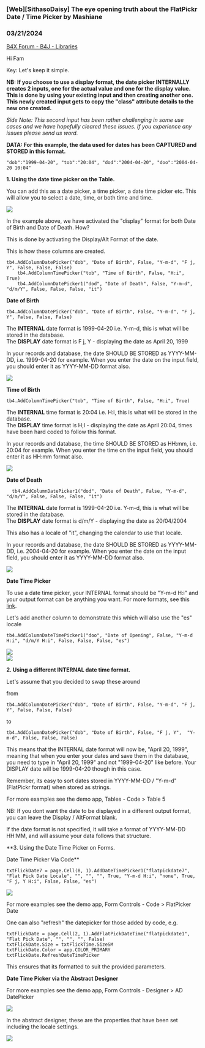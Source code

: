 ### [Web][SithasoDaisy] The eye opening truth about the FlatPickr Date / Time Picker by Mashiane
### 03/21/2024
[B4X Forum - B4J - Libraries](https://www.b4x.com/android/forum/threads/160009/)

Hi Fam  
  
Key: Let's keep it simple.  
  
**NB: If you choose to use a display format, the date picker INTERNALLY creates 2 inputs, one for the actual value and one for the display value. This is done by using your existing input and then creating another one. This newly created input gets to copy the "class" attribute details to the new one created.**   
  
*Side Note: This second input has been rather challenging in some use cases and we have hopefully cleared these issues. If you experience any issues please send us word.*  
  
**DATA: For this example, the data used for dates has been CAPTURED and STORED in this format.**  
  

```B4X
"dob":"1999-04-20", "tob":"20:04", "dod":"2004-04-20", "doo":"2004-04-20 10:04"
```

  
  
**1. Using the date time picker on the Table.**  
  
You can add this as a date picker, a time picker, a date time picker etc. This will allow you to select a date, time, or both time and time.  
  
![](https://www.b4x.com/android/forum/attachments/151961)  
  
In the example above, we have activated the "display" format for both Date of Birth and Date of Death. How?  
  
This is done by activating the Display/Alt Format of the date.  
  
This is how these columns are created.  
  

```B4X
tb4.AddColumnDatePicker("dob", "Date of Birth", False, "Y-m-d", "F j, Y", False, False, False)  
    tb4.AddColumnTimePicker("tob", "Time of Birth", False, "H:i", True)  
    tb4.AddColumnDatePicker1("dod", "Date of Death", False, "Y-m-d", "d/m/Y", False, False, False, "it")
```

  
  
**Date of Birth**  
  

```B4X
tb4.AddColumnDatePicker("dob", "Date of Birth", False, "Y-m-d", "F j, Y", False, False, False)
```

  
  
The **INTERNAL** date format is 1999-04-20 i.e. Y-m-d, this is what will be stored in the database.  
The **DISPLAY** date format is F j, Y - displaying the date as April 20, 1999  
  
In your records and database, the date SHOULD BE STORED as YYYY-MM-DD, i.e. 1999-04-20 for example. When you enter the date on the input field, you should enter it as YYYY-MM-DD format also.  
  
![](https://www.b4x.com/android/forum/attachments/151962)  
  
**Time of Birth**  
  

```B4X
tb4.AddColumnTimePicker("tob", "Time of Birth", False, "H:i", True)
```

  
  
The **INTERNAL** time format is 20:04 i.e. H:i, this is what will be stored in the database.  
The **DISPLAY** time format is H;I - displaying the date as April 20:04, times have been hard coded to follow this format.  
  
In your records and database, the time SHOULD BE STORED as HH:mm, i.e. 20:04 for example. When you enter the time on the input field, you should enter it as HH:mm format also.  
  
![](https://www.b4x.com/android/forum/attachments/151963)  
  
**Date of Death**  
  

```B4X
  tb4.AddColumnDatePicker1("dod", "Date of Death", False, "Y-m-d", "d/m/Y", False, False, False, "it")
```

  
  
The **INTERNAL** date format is 1999-04-20 i.e. Y-m-d, this is what will be stored in the database.  
The **DISPLAY** date format is d/m/Y - displaying the date as 20/04/2004  
  
This also has a locale of "it", changing the calendar to use that locale.  
  
In your records and database, the date SHOULD BE STORED as YYYY-MM-DD, i.e. 2004-04-20 for example. When you enter the date on the input field, you should enter it as YYYY-MM-DD format also.  
  
![](https://www.b4x.com/android/forum/attachments/151964)  
  
**Date Time Picker**  
  
To use a date time picker, your INTERNAL format should be "Y-m-d H:i" and your output format can be anything you want. For more formats, see this [link](https://flatpickr.js.org/formatting/).  
  
Let's add another column to demonstrate this which will also use the "es" locale  
  

```B4X
tb4.AddColumnDateTimePicker1("doo", "Date of Opening", False, "Y-m-d H:i", "d/m/Y H:i", False, False, False, "es")
```

  
  
  
![](https://www.b4x.com/android/forum/attachments/151965)  
![](https://www.b4x.com/android/forum/attachments/151978)  
  
  
  
**2. Using a different INTERNAL date time format.**  
  
Let's assume that you decided to swap these around  
  
from  
  

```B4X
tb4.AddColumnDatePicker("dob", "Date of Birth", False, "Y-m-d", "F j, Y", False, False, False)
```

  
  
to  
  

```B4X
tb4.AddColumnDatePicker("dob", "Date of Birth", False, "F j, Y",  "Y-m-d", False, False, False)
```

  
  
This means that the INTERNAL date format will now be, "April 20, 1999", meaning that when you enter your dates and save them in the database, you need to type in "April 20, 1999" and not "1999-04-20" like before. Your DISPLAY date will be 1999-04-20 though in this case.  
  
Remember, its easy to sort dates stored in YYYY-MM-DD / "Y-m-d" (FlatPickr format) when stored as strings.  
  
For more examples see the demo app, Tables - Code > Table 5  
  
NB: If you dont want the date to be displayed in a different output format, you can leave the Display / AltFormat blank.  
  
If the date format is not specified, it will take a format of YYYY-MM-DD HH:MM, and will assume your data follows that structure.  
  
**3. Using the Date Time Picker on Forms.  
  
Date Time Picker Via Code**  
  

```B4X
txtFlickDate7 = page.Cell(8, 1).AddDateTimePicker1("flatpickdate7", "Flat Pick Date Locale", "", "", "", True, "Y-m-d H:i", "none", True, "F j, Y H:i", False, False, "es")
```

  
  
![](https://www.b4x.com/android/forum/attachments/151979)  
  
For more examples see the demo app, Form Controls - Code > FlatPicker Date  
  
One can also "refresh" the datepicker for those added by code, e.g.  
  

```B4X
txtFlickDate = page.Cell(2, 1).AddFlatPickDateTime("flatpickdate1", "Flat Pick Date", "", "", "", False)  
txtFlickDate.Size = txtFlickTime.SizeSM  
txtFlickDate.Color = app.COLOR_PRIMARY  
txtFlickDate.RefreshDateTimePicker
```

  
  
This ensures that its formatted to suit the provided parameters.  
  
**Date Time Picker via the Abstract Designer**  
  
For more examples see the demo app, Form Controls - Designer > AD DatePicker  
  
![](https://www.b4x.com/android/forum/attachments/151980)  
  
In the abstract designer, these are the properties that have been set including the locale settings.  
  
![](https://www.b4x.com/android/forum/attachments/151982)